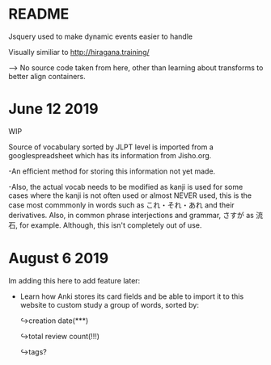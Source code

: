 #     README   #

Jsquery used to make dynamic events easier to handle

Visually similiar to http://hiragana.training/ 

--> No source code taken from here, other than learning about transforms to better align containers.

# June 12 2019 #
WIP

Source of vocabulary sorted by JLPT level is imported from a googlespreadsheet which has its information from Jisho.org.

-An efficient method for storing this information not yet made.

-Also, the actual vocab needs to be modified as kanji is used for some cases where the kanji is not often used or almost NEVER used, this is the case most commmonly in words such as これ・それ・あれ and their derivatives. Also, in common phrase interjections and grammar, さすが as 流石, for example. Although, this isn't completely out of use. 


# August 6 2019 # 
Im adding this here to add feature later:

- Learn how Anki stores its card fields and be able to import it to this website to custom study a group of words, sorted by:

  ↪creation date(***)
  
  ↪total review count(!!!)
  
  ↪tags?
  

